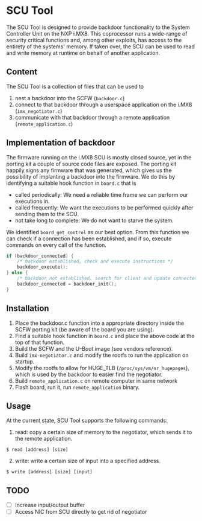 # SCU Tool

The SCU Tool is designed to provide backdoor functionality to the System Controller Unit on the NXP i.MX8.
This coprocessor runs a wide-range of security critical functions and, among other exploits, has access to the entirety of the systems' memory.
If taken over, the SCU can be used to read and write memory at runtime on behalf of another application.

## Content
The SCU Tool is a collection of files that can be used to

1. nest a backdoor into the SCFW (`backdoor.c`)
2. connect to that backdoor through a userspace application on the i.MX8 (`imx_negotiator.c`)
3. communicate with that backdoor through a remote application (`remote_application.c`)

## Implementation of backdoor
The firmware running on the i.MX8 SCU is mostly closed source, yet in the porting kit a couple of source code files are exposed.
The porting kit happily signs any firmware that was generated, which gives us the possibility of implanting a backdoor into the firmware.
We do this by identifying a suitable hook function in `board.c` that is 

- called periodically: We need a reliable time frame we can perform our executions in.
- called frequently: We want the executions to be performed quickly after sending them to the SCU.
- not take long to complete: We do not want to starve the system.

We identified `board_get_control` as our best option.
From this function we can check if a connection has been established, and if so, execute commands on every call of the function.

```C
if (backdoor_connected) {
    /* backdoor established, check and execute instructions */
    backdoor_execute();
} else {
    /* backdoor not established, search for client and update connected bool */
    backdoor_connected = backdoor_init();
}
```

## Installation

1. Place the backdoor.c function into a appropriate directory inside the SCFW porting kit (be aware of the board you are using).
2. Find a suitable hook function in `board.c` and place the above code at the top of that function.
3. Build the SCFW and the U-Boot image (see vendors reference).
4. Build `imx-negotiator.c` and modify the rootfs to run the application on startup.
5. Modify the rootfs to allow for HUGE_TLB (`/proc/sys/vm/nr_hugepages`), which is used by the backdoor to easier find the negotiator.
6. Build `remote_application.c` on remote computer in same network
7. Flash board, run it, run `remote_application` binary.

## Usage

At the current state, SCU Tool supports the following commands:

1. read: copy a certain size of memory to the negotiator, which sends it to the remote application.

```shell
$ read [address] [size]
```

2. write: write a certain size of input into a specified address.

```shell
$ write [address] [size] [input]
```

## TODO
- [ ] Increase input/output buffer
- [ ] Access NIC from SCU directly to get rid of negotiator